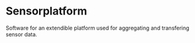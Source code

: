 # Sensorplatform

Software for an extendible platform used for aggregating and transfering sensor data.
